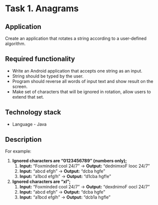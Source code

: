 # Task 1. Anagrams

## Application
Create an application that rotates a string according to a user-defined algorithm.

## Required functionality
+ Write an Android application that accepts one string as an input.
+ String should be typed by the user.
+ Program should reverse all words of input text and show result on the screen.
+ Make set of characters that will be ignored in rotation, allow users to extend that set.

## Technology stack
+ Language - Java

## Description
For example:
1. **Ignored characters are “0123456789” (numbers only);**
    1. **Input:** “Foxminded cool 24/7” -> **Output:** “dednimxoF looc 24/7”
    1. **Input:** “abcd efgh”   -> **Output:** “dcba hgfe”
    1. **Input:** “a1bcd efg!h” -> **Output:** “d1cba hgf!e”
1. **Ignored characters are “xl”;**
    1. **Input:** “Foxminded cool 24/7” -> **Output:** “dexdnimoF oocl 24/7”
    1. **Input:** “abcd efgh” -> **Output:** “dcba hgfe”
    1. **Input:** “a1bcd efglh” -> **Output:** “dcb1a hgfle”

